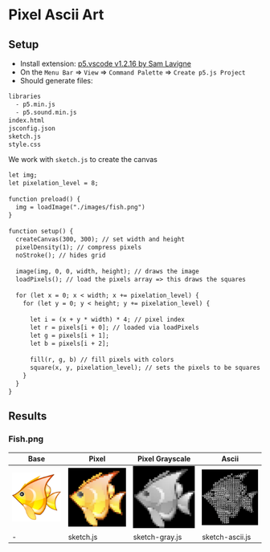 # Pixel Ascii Art


## Setup
- Install extension: [p5.vscode v1.2.16 by Sam Lavigne](https://marketplace.visualstudio.com/items?itemName=samplavigne.p5-vscode)
- On the `Menu Bar` => `View` => `Command Palette` => `Create p5.js Project`
- Should generate files:
```
libraries
  - p5.min.js
  - p5.sound.min.js
index.html
jsconfig.json
sketch.js
style.css
```
We work with `sketch.js` to create the canvas
``` JS
let img;
let pixelation_level = 8;

function preload() {
  img = loadImage("./images/fish.png")
}

function setup() {
  createCanvas(300, 300); // set width and height 
  pixelDensity(1); // compress pixels
  noStroke(); // hides grid

  image(img, 0, 0, width, height); // draws the image
  loadPixels(); // load the pixels array => this draws the squares

  for (let x = 0; x < width; x += pixelation_level) {
    for (let y = 0; y < height; y += pixelation_level) {
      
      let i = (x + y * width) * 4; // pixel index
      let r = pixels[i + 0]; // loaded via loadPixels
      let g = pixels[i + 1];
      let b = pixels[i + 2];

      fill(r, g, b) // fill pixels with colors
      square(x, y, pixelation_level); // sets the pixels to be squares
    }
  }
}
```
## Results
### Fish.png
| Base | Pixel | Pixel Grayscale | Ascii |
| --- | --- | --- | --- |
| ![Fish.png](https://github.com/dongaCS/pixel-ascii-art/blob/main/images/fish.png?raw=true) | ![Fish Pixel.png](https://github.com/dongaCS/pixel-ascii-art/blob/main/images/sketch.png?raw=true) | ![Fish Pixel Gray.png](https://github.com/dongaCS/pixel-ascii-art/blob/main/images/sketch-gray.png?raw=true) | ![Fish Ascii.png](https://github.com/dongaCS/pixel-ascii-art/blob/main/images/sketch-ascii.png?raw=true) |
| - | sketch.js | sketch-gray.js | sketch-ascii.js |
